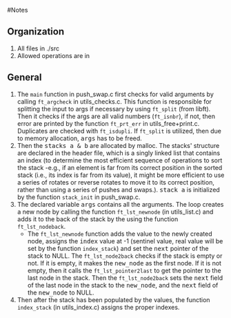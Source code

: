 #Notes

## Organization
1. All files in ./src
2. Allowed operations are in 
## General
1. The `main` function in push_swap.c first checks for valid arguments by calling `ft_argcheck` in utils_checks.c. This function is responsible for splitting the input to args if necessary by using `ft_split` (from libft). Then it checks if the args are all valid numbers (`ft_isnbr`), if not, then error are printed by the function `ft_prt_err` in utils_free+print.c. Duplicates are checked with `ft_isdupli`. If `ft_split` is utilized, then due to memory allocation, <kbd>args</kbd> has to be freed.
2. Then the <kbd>stacks a & b</kbd> are allocated by malloc. The stacks' structure are declared in the header file, which is a singly linked list that contains an index (to determine the most efficient sequence of operations to sort the stack -e.g., if an element is far from its correct position in the sorted stack (i.e., its index is far from its value), it might be more efficient to use a series of rotates or reverse rotates to move it to its correct position, rather than using a series of pushes and swaps.). <kbd>stack a</kbd> is initialized by the function `stack_init` in push_swap.c.
3. The declared variable <kbd>args</kbd> contains all the arguments. The loop creates a new node by calling the function `ft_lst_newnode` (in utils_list.c) and adds it to the back of the stack by the using the function `ft_lst_nodeback`.
	- The `ft_lst_newnode` function adds the value to the newly created node, assigns the <kbd>index</kbd> value at -1 (sentinel value, real value will be set by the function `index_stack`) and set the <kbd>next</kbd> pointer of the stack to NULL. The `ft_lst_node2back` checks if the stack is empty or not. If it is empty, it makes the <kbd>new_node</kbd> as the first node. If it is not empty, then it calls the `ft_lst_pointer2last` to get the pointer to the last node in the stack. Then the `ft_lst_node2back` sets the <kbd>next</kbd> field of the last node in the stack to the <kbd>new_node</kbd>, and the <kbd>next</kbd> field of the <kbd>new_node</kbd> to NULL.
4. Then after the stack has been populated by the values, the function `index_stack` (in utils_index.c) assigns the proper indexes. 